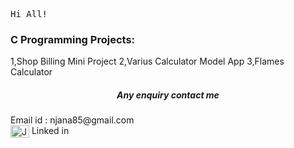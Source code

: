 
<tt align="center" width="20px">Hi All!</tt>

<h3>C Programming Projects:</h3>
1,Shop Billing Mini Project
2,Varius Calculator Model App
3,Flames Calculator
         

<h5 align="center">Any enquiry contact me</h5>
               Email id : njana85@gmail.com 
               <br>
               <a href="https://www.linkedin.com/in/jana-n-9a3b2925a" target="blank"><img align="center" src="https://cdn.jsdelivr.net/npm/simple-icons@3.0.1/icons/linkedin.svg" alt="JanaN02" height="20" width="30" /></a> 
               Linked in

